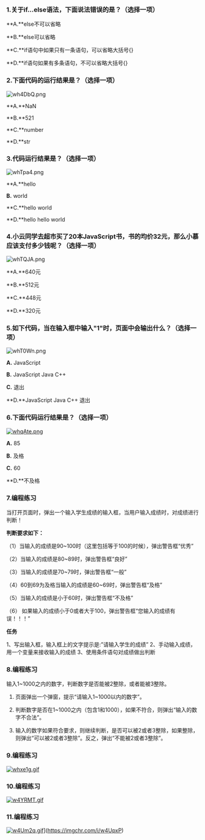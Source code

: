 ### 1.关于if…else语法，下面说法错误的是？（选择一项）

**A.**else不可以省略

**B.**else可以省略

**C.**if语句中如果只有一条语句，可以省略大括号{}

**D.**if语句如果有多条语句，不可以省略大括号{}



### 2.下面代码的运行结果是？（选择一项）

![wh4DbQ.png](https://s1.ax1x.com/2020/09/18/wh4DbQ.png)



**A.**NaN

**B.**521

**C.**number

**D.**str



### 3.代码运行结果是？（选择一项）

![whTpa4.png](https://s1.ax1x.com/2020/09/18/whTpa4.png)

**A.**hello

**B.** world

**C.**hello world

**D.**hello hello world



### 4.小云同学去超市买了20本JavaScript书，书的均价32元，那么小慕应该支付多少钱呢？（选择一项）

![whTQJA.png](https://s1.ax1x.com/2020/09/18/whTQJA.png)

**A.**640元

**B.**512元

**C.**448元

**D.**320元



### 5.如下代码，当在输入框中输入"1"时，页面中会输出什么？（选择一项）

![whT0Wn.png](https://s1.ax1x.com/2020/09/18/whT0Wn.png)

**A.** JavaScript

**B.** JavaScript Java C++

**C.** 退出

**D.**JavaScript Java C++ 退出



### 6.下面代码运行结果是？（选择一项）

[![whqAte.png](https://s1.ax1x.com/2020/09/18/whqAte.png)](https://imgchr.com/i/whqAte)

**A.** 85

**B.** 及格

**C.** 60

**D.**不及格



### 7.编程练习

当打开页面时，弹出一个输入学生成绩的输入框，当用户输入成绩时，对成绩进行判断！

**判断要求如下：**

（1）当输入的成绩是90~100时（这里包括等于100的时候），弹出警告框“优秀”

（2）当输入的成绩是80~89时，弹出警告框“良好”

（3）当输入的成绩是70~79时，弹出警告框“一般”

（4）60到69为及格当输入的成绩是60~69时，弹出警告框“及格”

（5）当输入的成绩是小于60时，弹出警告框“不及格”

（6） 如果输入的成绩小于0或者大于100，弹出警告框“您输入的成绩有误！！！”

**任务**

1、写出输入框，输入框上的文字提示是:”请输入学生的成绩”
2、手动输入成绩，用一个变量来接收输入的成绩
3、使用条件语句对成绩做出判断

### 8.编程练习

输入1~1000之内的数字，判断数字是否能被2整除，或者能被3整除。

1. 页面弹出一个弹窗，提示“请输入1~1000以内的数字”。

2. 判断数字是否在1~1000之内（包含1和1000），如果不符合，则弹出“输入的数字不合法”。

3. 输入的数字如果符合要求，则继续判断，是否可以被2或者3整除，如果整除，则弹出“可以被2或者3整除”。反之，弹出“不能被2或者3整除”。



### 9.编程练习

[![whxe1g.gif](https://s1.ax1x.com/2020/09/18/whxe1g.gif)](https://imgchr.com/i/whxe1g)



### 10.编程练习

[![w4YRMT.gif](https://s1.ax1x.com/2020/09/18/w4YRMT.gif)](https://imgchr.com/i/w4YRMT)

### 11.编程练习

[![w4Um2q.gif](https://s1.ax1x.com/2020/09/18/w4Um2q.gif)](https://imgchr.com/i/w4Um2q)](https://imgchr.com/i/w4UpxP)